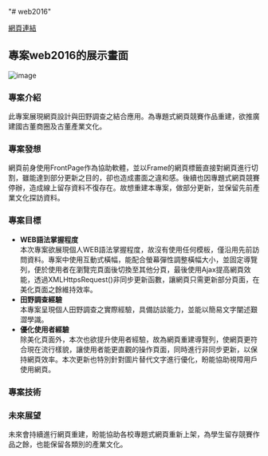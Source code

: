 "# web2016" 
<p><a href="https://chang-chien.github.io/web2016/index.html">網頁連結</a></p>
<h2>專案web2016的展示畫面</h2>

![image](https://user-images.githubusercontent.com/89545799/134816525-052d0c99-1ab1-41a9-8e84-8673c5ca3e6e.png)
<h3>專案介紹</h3>
此專案展現網頁設計與田野調查之結合應用。為專題式網頁競賽作品重建，欲推廣建國古董商圈及古董產業文化。
<h3>專案發想</h3>
網頁前身使用FrontPage作為協助軟體，並以Frame的網頁標籤直接對網頁進行切割，雖能達到部分更新之目的，卻也造成畫面之違和感。後續也因專題式網頁競賽停辦，造成線上留存資料不復存在。故想重建本專案，做部分更新，並保留先前產業文化探訪資料。
<h3>專案目標</h3>
<ul>
<li><b>WEB語法掌握程度</b></li>
本次專案欲展現個人WEB語法掌握程度，故沒有使用任何模板，僅沿用先前訪問資料。專案中使用互動式橫幅，能配合螢幕彈性調整橫幅大小，並固定導覽列，便於使用者在瀏覽完頁面後切換至其他分頁，最後使用Ajax提高網頁效能，透過XMLHttpsRequest()非同步更新函數，讓網頁只需更新部分頁面，在美化頁面之餘維持效率。
<li><b>田野調查經驗</b></li>
本專案呈現個人田野調查之實際經驗，具備訪談能力，並能以簡易文字闡述艱澀學識。
<li><b>優化使用者經驗</b></li>
除美化頁面外，本次也欲提升使用者經驗，故為網頁重建導覽列，使網頁更符合現在流行樣貌，讓使用者能更直觀的操作頁面，同時進行非同步更新，以保持網頁效率。本次更新也特別針對圖片替代文字進行優化，盼能協助視障用戶使用網頁。
</ul>
<h3>專案技術</h3>

<h3>未來展望</h3>
未來會持續進行網頁重建，盼能協助各校專題式網頁重新上架，為學生留存競賽作品之餘，也能保留各類別的產業文化。
